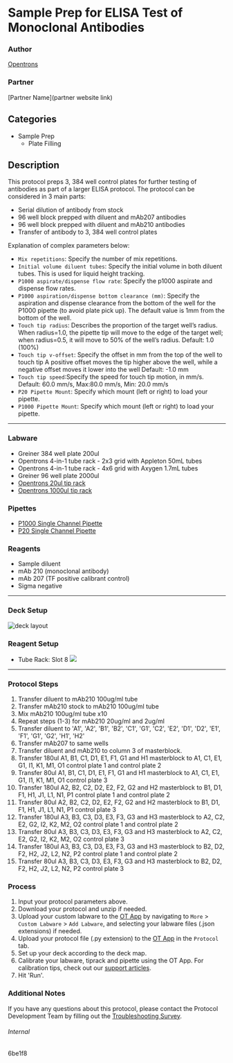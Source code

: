 # Sample Prep for ELISA Test of Monoclonal Antibodies

### Author
[Opentrons](https://opentrons.com/)

### Partner
[Partner Name](partner website link)

## Categories
* Sample Prep
	* Plate Filling

## Description
This protocol preps 3, 384 well control plates for further testing of antibodies as part of a larger ELISA protocol. The protocol can be considered in 3 main parts:

* Serial dilution of antibody from stock
* 96 well block prepped with diluent and mAb207 antibodies
* 96 well block prepped with diluent and mAb210 antibodies
* Transfer of antibody to 3, 384 well control plates

Explanation of complex parameters below:
* `Mix repetitions`: Specify the number of mix repetitions.
* `Initial volume diluent tubes`: Specify the initial volume in both diluent tubes. This is used for liquid height tracking.
* `P1000 aspirate/dispense flow rate`: Specify the p1000 aspirate and dispense flow rates.
* `P1000 aspiration/dispense bottom clearance (mm)`: Specify the aspiration and dispense clearance from the bottom of the well for the P1000 pipette (to avoid plate pick up). The default value is 1mm from the bottom of the well.
* `Touch tip radius`: Describes the proportion of the target well’s radius. When radius=1.0, the pipette tip will move to the edge of the target well; when radius=0.5, it will move to 50% of the well’s radius. Default: 1.0 (100%)
* `Touch tip v-offset`:  Specify the offset in mm from the top of the well to touch tip A positive offset moves the tip higher above the well, while a negative offset moves it lower into the well Default: -1.0 mm
* `Touch tip speed`:Specify the speed for touch tip motion, in mm/s. Default: 60.0 mm/s, Max:80.0 mm/s, Min: 20.0 mm/s
* `P20 Pipette Mount`: Specify which mount (left or right) to load your pipette.
* `P1000 Pipette Mount`: Specify which mount (left or right) to load your pipette.

---

### Labware
* Greiner 384 well plate 200ul
* Opentrons 4-in-1 tube rack - 2x3 grid with Appleton 50mL tubes
* Opentrons 4-in-1 tube rack - 4x6 grid with Axygen 1.7mL tubes
* Greiner 96 well plate 2000ul
* [Opentrons 20ul tip rack](https://shop.opentrons.com/collections/opentrons-tips/products/opentrons-10ul-tips)
* [Opentrons 1000ul tip rack](https://shop.opentrons.com/collections/opentrons-tips/products/opentrons-1000ul-tips)


### Pipettes
* [P1000 Single Channel Pipette](https://shop.opentrons.com/collections/ot-2-robot/products/single-channel-electronic-pipette)
* [P20 Single Channel Pipette](https://shop.opentrons.com/collections/ot-2-robot/products/single-channel-electronic-pipette)

### Reagents
* Sample diluent
* mAb 210 (monoclonal antibody)
* mAb 207 (TF positive calibrant control)
* Sigma negative

---

### Deck Setup

![deck layout](https://opentrons-protocol-library-website.s3.amazonaws.com/custom-README-images/6be1f8/Screen+Shot+2021-06-14+at+11.59.48+AM.png)

### Reagent Setup

* Tube Rack: Slot 8
![](https://opentrons-protocol-library-website.s3.amazonaws.com/custom-README-images/6be1f8/Screen+Shot+2021-06-14+at+11.59.34+AM.png)


---

### Protocol Steps
1. Transfer diluent to mAb210 100ug/ml tube
2. Transfer  mAb210 stock to mAb210 100ug/ml tube
3. Mix mAb210 100ug/ml tube x10
4. Repeat steps (1-3) for mAb210 20ug/ml and 2ug/ml
5. Transfer diluent to 'A1', 'A2', 'B1', 'B2', 'C1', 'G1', 'C2', 'E2', 'D1', 'D2', 'E1', 'F1', 'G1', 'G2', 'H1', 'H2'
6. Transfer mAb207 to same wells
7. Transfer diluent and mAb210 to column 3 of masterblock.
8. Transfer 180ul A1, B1, C1, D1, E1, F1, G1 and H1 masterblock to A1, C1, E1, G1, I1, K1, M1, O1 control plate 1 and control plate 2
9. Transfer 80ul A1, B1, C1, D1, E1, F1, G1 and H1 masterblock to A1, C1, E1, G1, I1, K1, M1, O1 control plate 3
10. Transfer 180ul A2, B2, C2, D2, E2, F2, G2 and H2 masterblock to B1, D1, F1, H1, J1, L1, N1, P1 control plate 1 and control plate 2
11. Transfer 80ul A2, B2, C2, D2, E2, F2, G2 and H2 masterblock to B1, D1, F1, H1, J1, L1, N1, P1 control plate 3
12. Transfer 180ul A3, B3, C3, D3, E3, F3, G3 and H3 masterblock to A2, C2, E2, G2, I2, K2, M2, O2 control plate 1 and control plate 2
13. Transfer 80ul A3, B3, C3, D3, E3, F3, G3 and H3 masterblock to A2, C2, E2, G2, I2, K2, M2, O2 control plate 3
14. Transfer 180ul A3, B3, C3, D3, E3, F3, G3 and H3 masterblock to B2, D2, F2, H2, J2, L2, N2, P2 control plate 1 and control plate 2
15. Transfer 80ul A3, B3, C3, D3, E3, F3, G3 and H3 masterblock to B2, D2, F2, H2, J2, L2, N2, P2 control plate 3


### Process
1. Input your protocol parameters above.
2. Download your protocol and unzip if needed.
3. Upload your custom labware to the [OT App](https://opentrons.com/ot-app) by navigating to `More` > `Custom Labware` > `Add Labware`, and selecting your labware files (.json extensions) if needed.
4. Upload your protocol file (.py extension) to the [OT App](https://opentrons.com/ot-app) in the `Protocol` tab.
5. Set up your deck according to the deck map.
6. Calibrate your labware, tiprack and pipette using the OT App. For calibration tips, check out our [support articles](https://support.opentrons.com/en/collections/1559720-guide-for-getting-started-with-the-ot-2).
7. Hit 'Run'.

### Additional Notes
If you have any questions about this protocol, please contact the Protocol Development Team by filling out the [Troubleshooting Survey](https://protocol-troubleshooting.paperform.co/).

###### Internal
6be1f8
